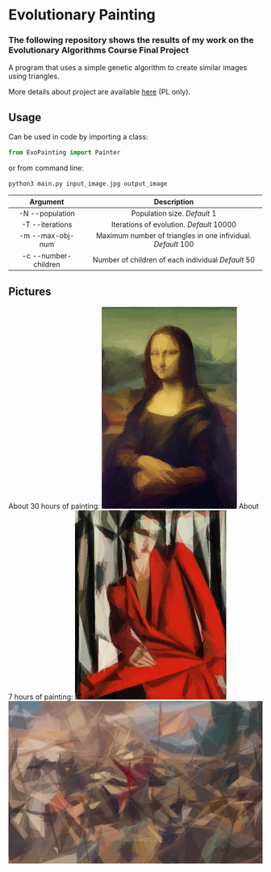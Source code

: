 # Evolutionary Painting

### The following repository shows the results of my  work on the Evolutionary Algorithms Course Final Project

A program that uses a simple genetic algorithm to create similar images using triangles.

More details about project are available [here](https://github.com/trytrihjyuki/university/blob/genetic-painting/S3/EvolutionaryAlgorithms/genetic-painting/raport/raport.pdf) (PL only).

## Usage
Can be used in code by importing a class:
```python
from EvoPainting import Painter
```
or from command line:
```bash
python3 main.py input_image.jpg output_image
```

| Argument        | Description           |
|:---------------:|:-------------:|
|  -N --population      |  Population size. *Default* 1 |
|  -T --iterations      | Iterations of evolution. *Default* 10000    |  
| -m --max-obj-num | Maximum number of triangles in one infividual. *Default* 100    | 
|-c --number-children | Number of children of each individual *Default* 50 |

## Pictures
About 30 hours of painting:
![alt test](results/150k1_100.png)
About 7 hours of painting:
![alt test](results/Lempicka70k.png)
![alt test](results/Matejko100k.png)